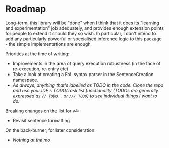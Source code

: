 ﻿# Roadmap

Long-term, this library will be "done" when I think that it does its "learning and experimentation" job adequately, and provides enough extension points for people to extend it should they so wish.
In particular, I don't intend to add any particularly powerful or specialised inference logic to this package - the simple implementations are enough.

Priorities at the time of writing:

* Improvements in the area of query execution robustness (in the face of re-execution, re-entry etc)
* Take a look at creating a FoL syntax parser in the SentenceCreation namespace.
* *As always, anything that's labelled as TODO in the code. Clone the repo and use your IDE's TODO/Task list functionality (TODOs are generally expressed as `// TODO..` or `/// TODO`) to see individual things I want to do.*

Breaking changes on the list for v4:

* Revisit sentence formatting

On the back-burner, for later consideration:

* *Nothing at the mo*
